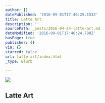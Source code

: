 ```yaml
---
author: []
datePublished: '2016-09-01T17:46:25.153Z'
title: Latte Art
description: ''
sourcePath: _posts/2016-04-24-latte-art.md
dateModified: '2016-09-01T17:46:24.788Z'
hasPage: true
publisher: {}
via: {}
starred: false
url: latte-art/index.html
_type: Blurb

---
```

<article style=""><img src="https://the-grid-user-content.s3-us-west-2.amazonaws.com/0ebb295b-2e22-4c49-a0c2-35eca3390469.jpg" /><h1>Latte Art</h1></article>